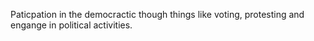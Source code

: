 Paticpation in the democractic though things like voting, protesting and engange in political activities. 